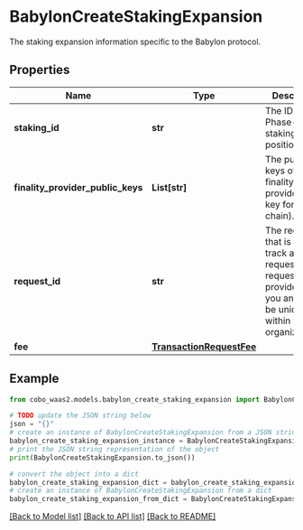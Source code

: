 # BabylonCreateStakingExpansion

The staking expansion information specific to the Babylon protocol.

## Properties

Name | Type | Description | Notes
------------ | ------------- | ------------- | -------------
**staking_id** | **str** | The ID of the Phase-2 BTC staking position. | 
**finality_provider_public_keys** | **List[str]** | The public keys of the finality providers(each key for a BSN chain). | 
**request_id** | **str** | The request ID that is used to track a request. The request ID is provided by you and must be unique within your organization. | [optional] 
**fee** | [**TransactionRequestFee**](TransactionRequestFee.md) |  | 

## Example

```python
from cobo_waas2.models.babylon_create_staking_expansion import BabylonCreateStakingExpansion

# TODO update the JSON string below
json = "{}"
# create an instance of BabylonCreateStakingExpansion from a JSON string
babylon_create_staking_expansion_instance = BabylonCreateStakingExpansion.from_json(json)
# print the JSON string representation of the object
print(BabylonCreateStakingExpansion.to_json())

# convert the object into a dict
babylon_create_staking_expansion_dict = babylon_create_staking_expansion_instance.to_dict()
# create an instance of BabylonCreateStakingExpansion from a dict
babylon_create_staking_expansion_from_dict = BabylonCreateStakingExpansion.from_dict(babylon_create_staking_expansion_dict)
```
[[Back to Model list]](../README.md#documentation-for-models) [[Back to API list]](../README.md#documentation-for-api-endpoints) [[Back to README]](../README.md)


